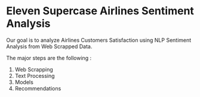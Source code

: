 # Eleven Supercase Airlines Sentiment Analysis

Our goal is to analyze Airlines Customers Satisfaction using NLP Sentiment Analysis from Web Scrapped Data.

The major steps are the following :

1. Web Scrapping
2. Text Processing
3. Models
4. Recommendations
